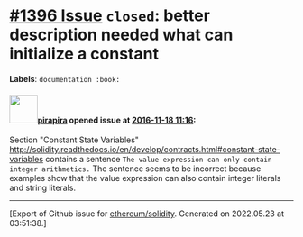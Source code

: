 # [\#1396 Issue](https://github.com/ethereum/solidity/issues/1396) `closed`: better description needed what can initialize a constant
**Labels**: `documentation :book:`


#### <img src="https://avatars.githubusercontent.com/u/44281?u=19789513178700ad73a6cf535a40fbbfdc1ad615&v=4" width="50">[pirapira](https://github.com/pirapira) opened issue at [2016-11-18 11:16](https://github.com/ethereum/solidity/issues/1396):

Section "Constant State Variables" http://solidity.readthedocs.io/en/develop/contracts.html#constant-state-variables contains a sentence
```The value expression can only contain integer arithmetics.```
The sentence seems to be incorrect because examples show that the value expression can also contain integer literals and string literals.




-------------------------------------------------------------------------------



[Export of Github issue for [ethereum/solidity](https://github.com/ethereum/solidity). Generated on 2022.05.23 at 03:51:38.]

